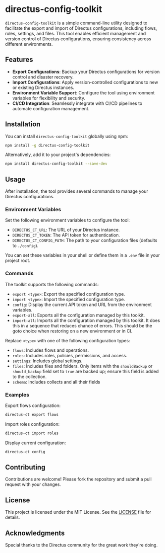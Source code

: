 # directus-config-toolkit

`directus-config-toolkit` is a simple command-line utility designed to facilitate the export and import of Directus configurations, including flows, roles, settings, and files. This tool enables efficient management and version control of Directus configurations, ensuring consistency across different environments.

## Features

- **Export Configurations**: Backup your Directus configurations for version control and disaster recovery.
- **Import Configurations**: Apply version-controlled configurations to new or existing Directus instances.
- **Environment Variable Support**: Configure the tool using environment variables for flexibility and security.
- **CI/CD Integration**: Seamlessly integrate with CI/CD pipelines to automate configuration management.

## Installation

You can install `directus-config-toolkit` globally using npm:

```bash
npm install -g directus-config-toolkit
```

Alternatively, add it to your project's dependencies:

```bash
npm install directus-config-toolkit --save-dev
```

## Usage

After installation, the tool provides several commands to manage your Directus configurations.

### Environment Variables

Set the following environment variables to configure the tool:

- `DIRECTUS_CT_URL`: The URL of your Directus instance.
- `DIRECTUS_CT_TOKEN`: The API token for authentication.
- `DIRECTUS_CT_CONFIG_PATH`: The path to your configuration files (defaults to `./config`).

You can set these variables in your shell or define them in a `.env` file in your project root.

### Commands

The toolkit supports the following commands:

- `export <type>`: Export the specified configuration type.
- `import <type>`: Import the specified configuration type.
- `config`: Display the current API token and URL from the environment variables.
- `export-all`: Exports all the configuration managed by this toolkit.
- `import-all`: Imports all the configuration managed by this toolkit. It does this in a sequence that reduces chance of errors. This should be the goto choice when restoring on a new environment or in CI.

Replace `<type>` with one of the following configuration types:

- `flows`: Includes flows and operations.
- `roles`: Includes roles, policies, permissions, and access.
- `settings`: Includes global settings.
- `files`: Includes files and folders. Only items with the `shouldBackup` or `should_backup` field set to `true` are backed up; ensure this field is added to the collection.
- `schema`: Includes collects and all their fields

### Examples

Export flows configuration:

```bash
directus-ct export flows
```

Import roles configuration:

```bash
directus-ct import roles
```

Display current configuration:

```bash
directus-ct config
```

## Contributing

Contributions are welcome! Please fork the repository and submit a pull request with your changes.

## License

This project is licensed under the MIT License. See the [LICENSE](LICENSE) file for details.

## Acknowledgments

Special thanks to the Directus community for the great work they're doing.

